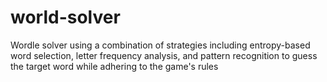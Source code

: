 # world-solver
Wordle solver using a combination of strategies including entropy-based word selection, letter frequency analysis, and pattern recognition to guess the target word while adhering to the game's rules
